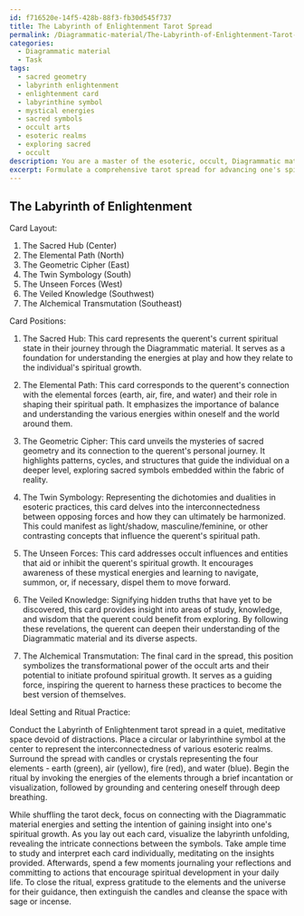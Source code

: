 ```yaml
---
id: f716520e-14f5-428b-88f3-fb30d545f737
title: The Labyrinth of Enlightenment Tarot Spread
permalink: /Diagrammatic-material/The-Labyrinth-of-Enlightenment-Tarot-Spread/
categories:
  - Diagrammatic material
  - Task
tags:
  - sacred geometry
  - labyrinth enlightenment
  - enlightenment card
  - labyrinthine symbol
  - mystical energies
  - sacred symbols
  - occult arts
  - esoteric realms
  - exploring sacred
  - occult
description: You are a master of the esoteric, occult, Diagrammatic material, you complete tasks to the absolute best of your ability, no matter if you think you were not trained to do the task specifically, you will attempt to do it anyways, since you have performed the tasks you are given with great mastery, accuracy, and deep understanding of what is requested. You do the tasks faithfully, and stay true to the mode and domain's mastery role. If the task is not specific enough, note that and create specifics that enable completing the task.
excerpt: Formulate a comprehensive tarot spread for advancing one's spiritual growth in the realm of Diagrammatic material, focusing on esoteric and occult symbolism. The spread should consist of at least seven cards, with each position addressing a specific aspect of spiritual development. Ensure the positions incorporate the intricate facets of the Diagrammatic material, such as unveiling hidden connections between symbols, exploring the role of elemental forces, and unlocking the mysteries of sacred geometry. Provide a detailed interpretation for each card position's meaning and its correlation within the context of the spread. Additionally, recommend an ideal setting and ritual practice to enhance the efficacy of this esoteric tarot spread for spiritual growth.
---
```


## The Labyrinth of Enlightenment 

Card Layout:

1. The Sacred Hub (Center)
2. The Elemental Path (North)
3. The Geometric Cipher (East)
4. The Twin Symbology (South)
5. The Unseen Forces (West)
6. The Veiled Knowledge (Southwest)
7. The Alchemical Transmutation (Southeast)

Card Positions:

1. The Sacred Hub: This card represents the querent's current spiritual state in their journey through the Diagrammatic material. It serves as a foundation for understanding the energies at play and how they relate to the individual's spiritual growth.

2. The Elemental Path: This card corresponds to the querent's connection with the elemental forces (earth, air, fire, and water) and their role in shaping their spiritual path. It emphasizes the importance of balance and understanding the various energies within oneself and the world around them.

3. The Geometric Cipher: This card unveils the mysteries of sacred geometry and its connection to the querent's personal journey. It highlights patterns, cycles, and structures that guide the individual on a deeper level, exploring sacred symbols embedded within the fabric of reality.

4. The Twin Symbology: Representing the dichotomies and dualities in esoteric practices, this card delves into the interconnectedness between opposing forces and how they can ultimately be harmonized. This could manifest as light/shadow, masculine/feminine, or other contrasting concepts that influence the querent's spiritual path.

5. The Unseen Forces: This card addresses occult influences and entities that aid or inhibit the querent's spiritual growth. It encourages awareness of these mystical energies and learning to navigate, summon, or, if necessary, dispel them to move forward.

6. The Veiled Knowledge: Signifying hidden truths that have yet to be discovered, this card provides insight into areas of study, knowledge, and wisdom that the querent could benefit from exploring. By following these revelations, the querent can deepen their understanding of the Diagrammatic material and its diverse aspects.

7. The Alchemical Transmutation: The final card in the spread, this position symbolizes the transformational power of the occult arts and their potential to initiate profound spiritual growth. It serves as a guiding force, inspiring the querent to harness these practices to become the best version of themselves.

Ideal Setting and Ritual Practice:

Conduct the Labyrinth of Enlightenment tarot spread in a quiet, meditative space devoid of distractions. Place a circular or labyrinthine symbol at the center to represent the interconnectedness of various esoteric realms. Surround the spread with candles or crystals representing the four elements - earth (green), air (yellow), fire (red), and water (blue). Begin the ritual by invoking the energies of the elements through a brief incantation or visualization, followed by grounding and centering oneself through deep breathing.

While shuffling the tarot deck, focus on connecting with the Diagrammatic material energies and setting the intention of gaining insight into one's spiritual growth. As you lay out each card, visualize the labyrinth unfolding, revealing the intricate connections between the symbols. Take ample time to study and interpret each card individually, meditating on the insights provided. Afterwards, spend a few moments journaling your reflections and committing to actions that encourage spiritual development in your daily life. To close the ritual, express gratitude to the elements and the universe for their guidance, then extinguish the candles and cleanse the space with sage or incense.
